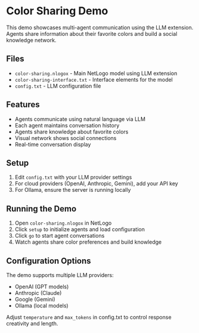 # Color Sharing Demo

This demo showcases multi-agent communication using the LLM extension. Agents share information about their favorite colors and build a social knowledge network.

## Files

- `color-sharing.nlogox` - Main NetLogo model using LLM extension
- `color-sharing-interface.txt` - Interface elements for the model
- `config.txt` - LLM configuration file

## Features

- Agents communicate using natural language via LLM
- Each agent maintains conversation history
- Agents share knowledge about favorite colors
- Visual network shows social connections
- Real-time conversation display

## Setup

1. Edit `config.txt` with your LLM provider settings
2. For cloud providers (OpenAI, Anthropic, Gemini), add your API key
3. For Ollama, ensure the server is running locally

## Running the Demo

1. Open `color-sharing.nlogox` in NetLogo
2. Click `setup` to initialize agents and load configuration
3. Click `go` to start agent conversations
4. Watch agents share color preferences and build knowledge

## Configuration Options

The demo supports multiple LLM providers:
- OpenAI (GPT models)
- Anthropic (Claude)
- Google (Gemini)
- Ollama (local models)

Adjust `temperature` and `max_tokens` in config.txt to control response creativity and length.